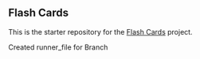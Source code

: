 ##  Flash Cards

This is the starter repository for the [Flash Cards](http://backend.turing.io/module1/projects/flashcards) project.

Created runner_file for Branch
